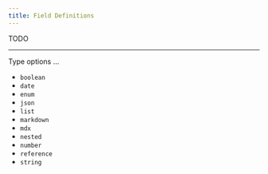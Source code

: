 ```yaml
---
title: Field Definitions
---
```


TODO

---

Type options ...

- `boolean`
- `date`
- `enum`
- `json`
- `list`
- `markdown`
- `mdx`
- `nested`
- `number`
- `reference`
- `string`
